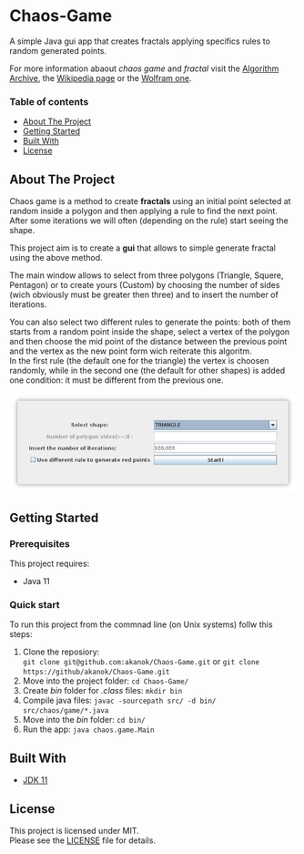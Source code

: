 # Chaos-Game
A simple Java gui app that creates fractals applying specifics rules to random generated points.

For more information abaout *chaos game* and *fractal* visit the [Algorithm Archive](https://www.algorithm-archive.org/contents/IFS/IFS.html), the [Wikipedia page](https://en.wikipedia.org/wiki/Chaos_game) or the [Wolfram one](https://mathworld.wolfram.com/ChaosGame.html).


### Table of contents
* [About The Project](#about-the-project)
* [Getting Started](#getting-started)
* [Built With](#built-with)
* [License](#license)

## About The Project
Chaos game is a method to create **fractals** using an initial point selected at random inside a polygon and then applying a rule to find the next point. After some iterations we will often (depending on the rule) start seeing the shape.

This project aim is to create a **gui** that allows to simple generate fractal using the above method.

The main window allows to select from three polygons (Triangle, Squere, Pentagon) or to create yours (Custom) by choosing the number of sides (wich obviously must be greater then three) and to insert the number of iterations.

You can also select two different rules to generate the points: both of them starts from a random point inside the shape, select a vertex of the polygon and then choose the mid point of the distance between the previous point and the vertex as the new point form wich reiterate this algoritm. <br />
In the first rule (the default one for the triangle) the vertex is choosen randomly, while in the second one (the default for other shapes) is added one condition: it must be different from the previous one.

![Alt text](images/Main_Default.png)

## Getting Started

### Prerequisites
This project requires:

+ Java 11

### Quick start
To run this project from the commnad line (on Unix systems) follw this steps:

1. Clone the reposiory:<br /> ``git clone git@github.com:akanok/Chaos-Game.git`` or  ``git clone https://github/akanok/Chaos-Game.git``
2. Move into the project folder: ``cd Chaos-Game/``
3. Create _bin_ folder for _.class_ files: ``mkdir bin``
4. Compile java files: ``javac -sourcepath src/ -d bin/ src/chaos/game/*.java``
5. Move into the _bin_ folder: ``cd bin/``
6. Run the app: ``java chaos.game.Main``


## Built With
* [JDK 11](https://www.oracle.com/it/java/technologies/javase/jdk11-archive-downloads.html)
<!-- * [Eclipse IDE](https://www.eclipse.org/ide/) -->


## License
This project is licensed under MIT. <br />
Please see the [LICENSE](/LICENSE) file for details.
